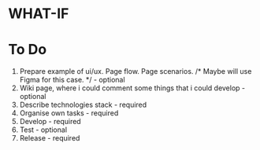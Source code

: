 # WHAT-IF

# To Do

1. Prepare example of ui/ux. Page flow. Page scenarios. /* Maybe will use Figma for this case. */ - optional
2. Wiki page, where i could comment some things that i could develop - optional
3. Describe technologies stack - required
4. Organise own tasks - required
5. Develop - required
6. Test - optional
7. Release - required